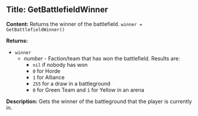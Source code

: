 ## Title: GetBattlefieldWinner

**Content:**
Returns the winner of the battlefield.
`winner = GetBattlefieldWinner()`

**Returns:**
- `winner`
  - *number* - Faction/team that has won the battlefield. Results are: 
    - `nil` if nobody has won
    - `0` for Horde
    - `1` for Alliance
    - `255` for a draw in a battleground
    - `0` for Green Team and `1` for Yellow in an arena

**Description:**
Gets the winner of the battleground that the player is currently in.